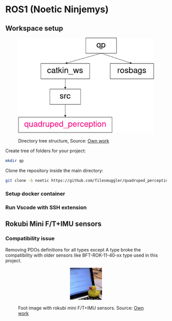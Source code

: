 # ROS1 (Noetic Ninjemys)

## Workspace setup

<figure>
   <p align="center">
      <img src="./imgs/dire_structure.jpg" >
      <figcaption>Directory tree structure, Source: <a href="">Own work</a> </figcaption>
   </p>
</figure>

Create tree of folders for your project:
```sh
mkdir qp
```
Clone the repository inside the main directory:
```sh
git clone -b noetic https://github.com/filesmuggler/quadruped_perception.git
```
### Setup docker container

### Run Vscode with SSH extension

## Rokubi Mini F/T+IMU sensors

### Compatibility issue
Removing PDOs definitions for all types except A type broke the compatibility with older sensors like  BFT-ROK-11-40-xx type used in this project.

<figure>
   <p align="center">
      <img src="./imgs/dusk.jpeg"  width="100" height="100">
      <figcaption>Foot image with rokubi mini F/T+IMU sensors. Source: <a href="">Own work</a> </figcaption>
   </p>
</figure>